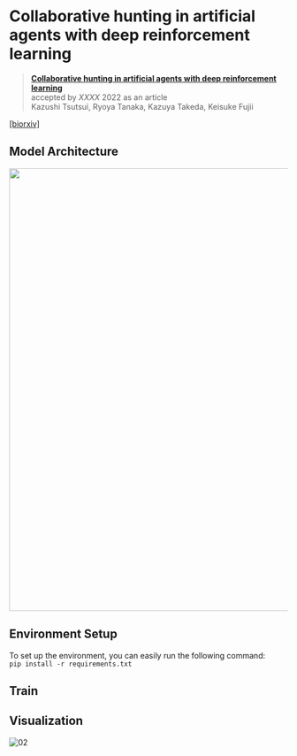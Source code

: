 # Collaborative hunting in artificial agents with deep reinforcement learning


> **[Collaborative hunting in artificial agents with deep reinforcement learning](https://biorxiv.org/cgi/content/short/2022.10.10.511517v1)** <br>
> accepted by *XXXX* 2022 as an article <br>
> Kazushi Tsutsui, Ryoya Tanaka, Kazuya Takeda, Keisuke Fujii

[[biorxiv]](https://biorxiv.org/cgi/content/short/2022.10.10.511517v1)


## Model Architecture
<img src="https://user-images.githubusercontent.com/57206162/207561838-a177918c-19fd-439a-8cf4-9198d6334ff0.jpg" width="800">

## Environment Setup
To set up the environment, you can easily run the following command: <br>
```pip install -r requirements.txt```

## Train


## Visualization
![02](https://user-images.githubusercontent.com/57206162/207773326-92025354-ec69-45c6-ae7a-5317f8abc5c0.gif)
